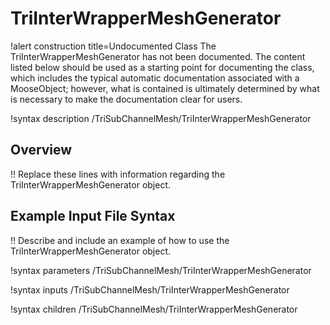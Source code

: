# TriInterWrapperMeshGenerator

!alert construction title=Undocumented Class
The TriInterWrapperMeshGenerator has not been documented. The content listed below should be used as a starting point for
documenting the class, which includes the typical automatic documentation associated with a
MooseObject; however, what is contained is ultimately determined by what is necessary to make the
documentation clear for users.

!syntax description /TriSubChannelMesh/TriInterWrapperMeshGenerator

## Overview

!! Replace these lines with information regarding the TriInterWrapperMeshGenerator object.

## Example Input File Syntax

!! Describe and include an example of how to use the TriInterWrapperMeshGenerator object.

!syntax parameters /TriSubChannelMesh/TriInterWrapperMeshGenerator

!syntax inputs /TriSubChannelMesh/TriInterWrapperMeshGenerator

!syntax children /TriSubChannelMesh/TriInterWrapperMeshGenerator
